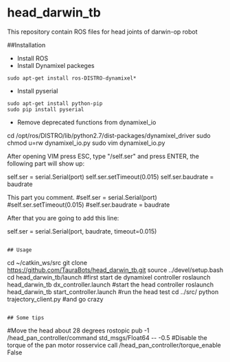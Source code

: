 # head_darwin_tb
This repository contain ROS files for head joints of darwin-op robot

##Installation

- Install ROS
- Install Dynamixel packeges

```
sudo apt-get install ros-DISTRO-dynamixel*
```
* Install pyserial
```
sudo apt-get install python-pip
sudo pip install pyserial 
```
* Remove deprecated functions from dynamixel_io

cd /opt/ros/DISTRO/lib/python2.7/dist-packages/dynamixel_driver
sudo chmod u=rw dynamixel_io.py
sudo vim dynamixel_io.py

After opening VIM press ESC, type "/self.ser" and press ENTER, the following part will show up:

self.ser = serial.Serial(port)
self.ser.setTimeout(0.015)
self.ser.baudrate = baudrate

This part you comment.
#self.ser = serial.Serial(port)
#self.ser.setTimeout(0.015)
#self.ser.baudrate = baudrate

After that you are going to add this line:

self.ser = serial.Serial(port, baudrate, timeout=0.015)
```

## Usage
```
cd ~/catkin_ws/src
git clone https://github.com/TauraBots/head_darwin_tb.git
source ../devel/setup.bash
cd head_darwin_tb/launch
#first start de dynamixel controller
roslaunch head_darwin_tb dx_controller.launch
#start the head controller
roslaunch head_darwin_tb start_controller.launch
#run the head test
cd ../src/
python trajectory_client.py
#and go crazy
```

## Some tips
```
#Move the head about 28 degrees
rostopic pub -1 /head_pan_controller/command std_msgs/Float64 -- -0.5
#Disable the torque of the pan motor
rosservice call /head_pan_controller/torque_enable False

```



